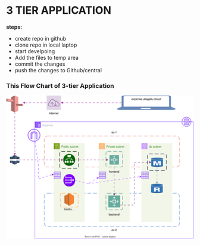 
# 3 TIER APPLICATION

**steps:**
* create repo in github
* clone repo in local laptop
* start develpoing
* Add the files to temp area
* commit the changes
* push the changes to Github/central
### This Flow Chart of 3-tier Application
![3-Tier Architecture](Flow-Diagram.drawio.svg)

